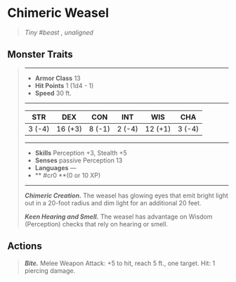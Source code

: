 # Chimeric Weasel
>*Tiny #beast , unaligned*
## Monster Traits
>___
>- **Armor Class** 13
>- **Hit Points** 1 (1d4 - 1)
>- **Speed** 30 ft.
>___
>|STR|DEX|CON|INT|WIS|CHA|
>|:---:|:---:|:---:|:---:|:---:|:---:|
>|3 (-4)|16 (+3)|8 (-1)|2 (-4)|12 (+1)|3 (-4)|
>___
>- **Skills** Perception +3, Stealth +5
>- **Senses** passive Perception 13
>- **Languages** —
>- ** #cr0 **(0 or 10 XP)
>___
>***Chimeric Creation.*** The weasel has glowing eyes that emit bright light out in a 20-foot radius and dim light for an additional 20 feet.  
>
>***Keen Hearing and Smell.*** The weasel has advantage on Wisdom (Perception) checks that rely on hearing or smell.  
>
## Actions
>***Bite.*** Melee Weapon Attack: +5 to hit, reach 5 ft., one target. Hit: 1 piercing damage.